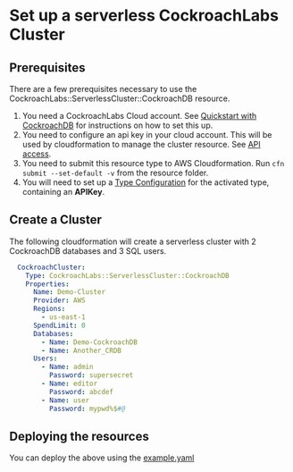 # Set up a serverless CockroachLabs Cluster

## Prerequisites

There are a few prerequisites necessary to use the CockroachLabs::ServerlessCluster::CockroachDB resource.

1. You need a CockroachLabs Cloud account. See [Quickstart with CockroachDB](https://www.cockroachlabs.com/docs/cockroachcloud/quickstart.html) for instructions on how to set this up.
2. You need to configure an api key in your cloud account. This will be used by cloudformation to manage the cluster resource.  See [API access](https://www.cockroachlabs.com/docs/cockroachcloud/console-access-management.html#api-access).
3. You need to submit this resource type to AWS Cloudformation. Run ```cfn submit --set-default -v``` from the resource folder.
4. You will need to set up a [Type Configuration](https://awscli.amazonaws.com/v2/documentation/api/latest/reference/cloudformation/set-type-configuration.html) for the activated type, containing an **APIKey**.

## Create a Cluster

The following cloudformation will create a serverless cluster with 2 CockroachDB databases and 3 SQL users.

```yaml
  CockroachCluster:
    Type: CockroachLabs::ServerlessCluster::CockroachDB
    Properties:
      Name: Demo-Cluster
      Provider: AWS
      Regions:
        - us-east-1
      SpendLimit: 0
      Databases:
        - Name: Demo-CockroachDB
        - Name: Another_CRDB
      Users:
        - Name: admin
          Password: supersecret
        - Name: editor
          Password: abcdef
        - Name: user
          Password: mypwd%$#@
```

## Deploying the resources

You can deploy the above using the [example.yaml](example.yaml)